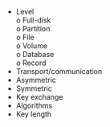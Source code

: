 - Level  
  o Full-disk  
  o Partition  
  o File  
  o Volume  
  o Database  
  o Record  
- Transport/communication  
- Asymmetric  
- Symmetric  
- Key exchange  
- Algorithms  
- Key length  